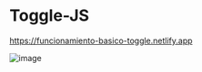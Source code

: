 # Toggle-JS

https://funcionamiento-basico-toggle.netlify.app

![image](https://user-images.githubusercontent.com/115717042/220003282-8e4a305a-fefc-4064-a01a-adb5168a41b3.png)
